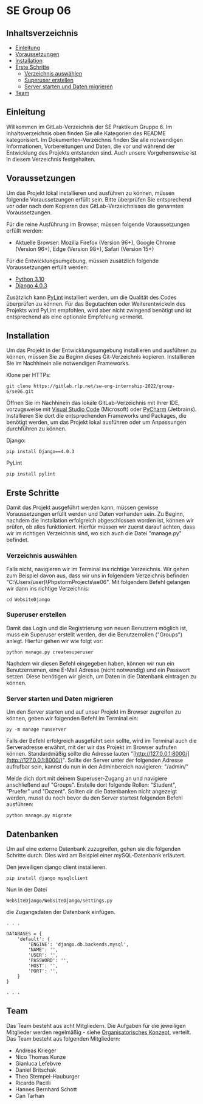 # SE Group 06


## Inhaltsverzeichnis

- [Einleitung](https://gitlab.rlp.net/sw-eng-internship-2022/group-6/se06/-/tree/main#einleitung)
- [Voraussetzungen](https://gitlab.rlp.net/sw-eng-internship-2022/group-6/se06/-/tree/main#einleitung)
- [Installation](https://gitlab.rlp.net/sw-eng-internship-2022/group-6/se06/-/tree/main#installation)
- [Erste Schritte](https://gitlab.rlp.net/sw-eng-internship-2022/group-6/se06/-/tree/main#erste-schritte)
	- [Verzeichnis auswählen](https://gitlab.rlp.net/sw-eng-internship-2022/group-6/se06/-/tree/main#verzeichnis-ausw%C3%A4hlen)
	- [Superuser erstellen](https://gitlab.rlp.net/sw-eng-internship-2022/group-6/se06/-/tree/main#superuser-erstellen)
	- [Server starten und Daten migrieren](https://gitlab.rlp.net/sw-eng-internship-2022/group-6/se06/-/tree/main#server-starten-und-daten-migrieren)
- [Team](https://gitlab.rlp.net/sw-eng-internship-2022/group-6/se06/-/tree/main#team)

## Einleitung

Willkommen im GitLab-Verzeichnis der SE Praktikum Gruppe 6. Im Inhaltsverzeichnis oben finden Sie alle Kategorien des README kategorisiert. Im Dokumenten-Verzeichnis
finden Sie alle notwendigen Informationen, Vorbereitungen und Daten, die vor und während der Entwicklung des Projekts entstanden sind. Auch unsere Vorgehensweise ist 
in diesem Verzeichnis festgehalten.

## Voraussetzungen

Um das Projekt lokal installieren und ausführen zu können, müssen folgende Voraussetzungen erfüllt sein. Bitte überprüfen Sie entsprechend vor oder nach dem Kopieren
des GitLab-Verzeichnisses die genannten Voraussetzungen.

Für die reine Ausführung im Browser, müssen folgende Voraussetzungen erfüllt werden:

- Aktuelle Browser: Mozilla Firefox (Version 96+), Google Chrome (Version 96+), Edge (Version 98+), Safari (Version 15+)

Für die Entwicklungsumgebung, müssen zusätzlich folgende Voraussetzungen erfüllt werden:

- [Python 3.10](https://www.python.org/downloads/release/python-3102/)
- [Django 4.0.3](https://www.djangoproject.com/download/)

Zusätzlich kann [PyLint](https://www.pylint.org/) installiert werden, um die Qualität des Codes überprüfen zu können. Für das Begutachten oder Weiterentwickeln des Projekts wird PyLint empfohlen,
wird aber nicht zwingend benötigt und ist entsprechend als eine optionale Empfehlung vermerkt.

## Installation

Um das Projekt in der Entwicklungsumgebung installieren und ausführen zu können, müssen Sie zu Beginn dieses Git-Verzeichnis kopieren. Installieren Sie im Nachhinein
alle notwendigen Frameworks.

Klone per HTTPs:
```
git clone https://gitlab.rlp.net/sw-eng-internship-2022/group-6/se06.git
```

Öffnen Sie im Nachhinein das lokale GitLab-Verzeichnis mit Ihrer IDE, vorzugsweise mit [Visual Studio Code](https://visualstudio.microsoft.com/de/) (Microsoft) oder [PyCharm](https://www.jetbrains.com/de-de/pycharm/) (Jetbrains). Installieren Sie dort
die entsprechenden Frameworks und Packages, die benötigt werden, um das Projekt lokal ausführen oder um Anpassungen durchführen zu können.

Django:
```
pip install Django==4.0.3
```

PyLint
```
pip install pylint
```

## Erste Schritte

Damit das Projekt ausgeführt werden kann, müssen gewisse Voraussetzungen erfüllt werden und Daten vorhanden sein. Zu Beginn, nachdem die Installation erfolgreich abgeschlossen worden ist, können wir prüfen, ob alles funktioniert.
Hierfür müssen wir zuerst darauf achten, dass wir im richtigen Verzeichnis sind, wo sich auch die Datei "manage.py" befindet.

### Verzeichnis auswählen

Falls nicht, navigieren wir im Terminal ins richtige Verzeichnis. Wir gehen zum Beispiel davon aus, dass wir uns in folgendem Verzeichnis befinden "C:\Users\(user)\PhpstormProjects\se06\".
Mit folgendem Befehl gelangen wir dann ins richtige Verzeichnis:
```
cd WebsiteDjango
```

### Superuser erstellen

Damit das Login und die Registrierung von neuen Benutzern möglich ist, muss ein Superuser erstellt werden, der die Benutzerrollen ("Groups") anlegt. 
Hierfür gehen wir wie folgt vor:

```
python manage.py createsuperuser
```

Nachdem wir diesen Befehl eingegeben haben, können wir nun ein Benutzernamen, eine E-Mail Adresse (nicht notwendig) und ein Passwort setzen. Diese benötigen wir gleich, um Daten in die Datenbank eintragen zu können.

### Server starten und Daten migrieren

Um den Server starten und auf unser Projekt im Browser zugreifen zu können, geben wir folgenden Befehl im Terminal ein:
```
py -m manage runserver
```
Falls der Befehl erfolgreich ausgeführt sein sollte, wird im Terminal auch die Serveradresse erwähnt, mit der wir das Projekt im Browser aufrufen können. Standardmäßig sollte die Adresse lauten "[http://127.0.0.1:8000/](http://127.0.0.1:8000/)".
Sollte der Server unter der folgenden Adresse aufrufbar sein, kannst du nun in den Adminbereich navigieren: "/admin/"

Melde dich dort mit deinem Superuser-Zugang an und navigiere anschließend auf "Groups". Erstelle dort folgende Rollen: "Student", "Pruefer" und "Dozent". Sollten dir die Datenbanken nicht angezeigt werden, musst du noch bevor du den Server startest folgenden Befehl ausführen:
```
python manage.py migrate
```


## Datenbanken

Um auf eine externe Datenbank zuzugreifen, gehen sie die folgenden Schritte durch. Dies wird am Beispiel einer mySQL-Datenbank erläutert.

Den jeweiligen django client installieren.
```
pip install django mysqlclient
```
Nun in der Datei 
```
WebsiteDjango/WebsiteDjango/settings.py
```

die Zugangsdaten der Datenbank einfügen.

```
. . .

DATABASES = {
    'default': {
        'ENGINE': 'django.db.backends.mysql',
        'NAME': '',
        'USER': '',
        'PASSWORD': '',
        'HOST': '',
        'PORT': '',		
    }
}

. . .
```


## Team

Das Team besteht aus acht Mitgliedern. Die Aufgaben für die jeweiligen Mitglieder werden regelmäßig - siehe [Organisatorisches Konzept](https://gitlab.rlp.net/sw-eng-internship-2022/group-6/se06/-/blob/main/Dokumente/Organisatorisches_Konzept.pdf), verteilt.
Das Team besteht aus folgenden Mitgliedern: 

- Andreas Krieger
- Nico Thomas Kunze
- Gianluca Lefebvre
- Daniel Britschak
- Theo Stempel-Hauburger
- Ricardo Pacilli
- Hannes Bernhard Schott
- Can Tarhan

